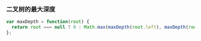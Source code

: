 ### 二叉树的最大深度
```js
var maxDepth = function(root) {
  return root === null ? 0 : Math.max(maxDepth(root.left), maxDepth(root.right)) + 1
};
```